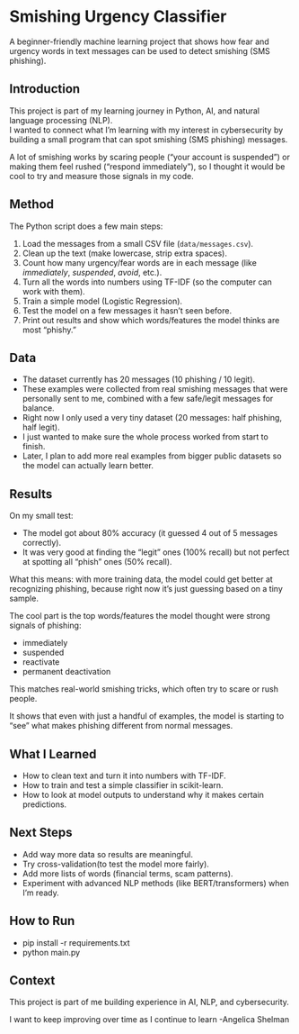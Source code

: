 # Smishing Urgency Classifier  

A beginner-friendly machine learning project that shows how fear and urgency words in text messages can be used to detect smishing (SMS phishing).  

##  Introduction  
This project is part of my learning journey in Python, AI, and natural language processing (NLP).  
I wanted to connect what I’m learning with my interest in cybersecurity by building a small program that can spot smishing (SMS phishing) messages.  

A lot of smishing works by scaring people (“your account is suspended”) or making them feel rushed (“respond immediately”), so I thought it would be cool to try and measure those signals in my code.  

##  Method  
The Python script does a few main steps:  
1. Load the messages from a small CSV file (`data/messages.csv`).  
2. Clean up the text (make lowercase, strip extra spaces).  
3. Count how many urgency/fear words are in each message (like *immediately*, *suspended*, *avoid*, etc.).  
4. Turn all the words into numbers using TF-IDF (so the computer can work with them).  
5. Train a simple model (Logistic Regression).  
6. Test the model on a few messages it hasn’t seen before.  
7. Print out results and show which words/features the model thinks are most “phishy.”  

## Data  
- The dataset currently has 20 messages (10 phishing / 10 legit).
- These examples were collected from real smishing messages that were personally sent to me, combined with a few safe/legit messages for balance.
- Right now I only used a very tiny dataset (20 messages: half phishing, half legit).  
- I just wanted to make sure the whole process worked from start to finish.  
- Later, I plan to add more real examples from bigger public datasets so the model can actually learn better.  

## Results  
On my small test:  
- The model got about 80% accuracy (it guessed 4 out of 5 messages correctly).  
- It was very good at finding the “legit” ones (100% recall) but not perfect at spotting all “phish” ones (50% recall).  

What this means: with more training data, the model could get better at recognizing phishing, because right now it’s just guessing based on a tiny sample.  

The cool part is the top words/features the model thought were strong signals of phishing:  
- immediately  
- suspended  
- reactivate  
- permanent deactivation

This matches real-world smishing tricks, which often try to scare or rush people.  

It shows that even with just a handful of examples, the model is starting to “see” what makes phishing different from normal messages.  

## What I Learned    
- How to clean text and turn it into numbers with TF-IDF.  
- How to train and test a simple classifier in scikit-learn.  
- How to look at model outputs to understand why it makes certain predictions.  

## Next Steps  
- Add way more data so results are meaningful.  
- Try cross-validation(to test the model more fairly).  
- Add more lists of words (financial terms, scam patterns).  
- Experiment with advanced NLP methods (like BERT/transformers) when I’m ready.  

## How to Run  
- pip install -r requirements.txt
- python main.py

## Context
This project is part of me building experience in AI, NLP, and cybersecurity.  

I want to keep improving over time as I continue to learn
-Angelica Shelman